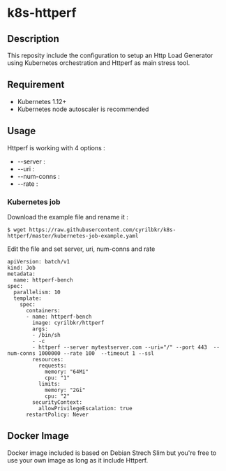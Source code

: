 # k8s-httperf

## Description 

This reposity include the configuration to setup an Http Load Generator using Kubernetes orchestration and Httperf as main stress tool. 


## Requirement 

* Kubernetes 1.12+ 
* Kubernetes node autoscaler is recommended 

## Usage

Httperf is working with 4  options : 
* --server :
* --uri : 
* --num-conns : 
* --rate : 

### Kubernetes job 

Download the example file and rename it : 

````
$ wget https://raw.githubusercontent.com/cyrilbkr/k8s-httperf/master/kubernetes-job-example.yaml 
````

Edit the file and set server, uri, num-conns and rate 

````
apiVersion: batch/v1
kind: Job
metadata:
  name: httperf-bench
spec:
  parallelism: 10
  template:
    spec:
      containers:
      - name: httperf-bench
        image: cyrilbkr/httperf
        args:
        - /bin/sh
        - -c
        - httperf --server mytestserver.com --uri="/" --port 443  --num-conns 1000000 --rate 100  --timeout 1 --ssl
        resources:
          requests:
            memory: "64Mi"
            cpu: "1"
          limits:
            memory: "2Gi"
            cpu: "2"
        securityContext:
          allowPrivilegeEscalation: true
      restartPolicy: Never
````


## Docker Image

Docker image included is based on Debian Strech Slim but you're free to use your own image as long as it include Httperf. 

